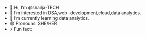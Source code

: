 - 👋 Hi, I’m @shailja-TECH
- 👀 I’m interested in DSA,web -development,cloud,data analytics.
- 🌱 I’m currently learning data analytics.
- 😄 Pronouns: SHE/HER
- ⚡ Fun fact:

<!---
shailja-TECH/shailja-TECH is a ✨ special ✨ repository because its `README.md` (this file) appears on your GitHub profile.
You can click the Preview link to take a look at your changes.
--->

